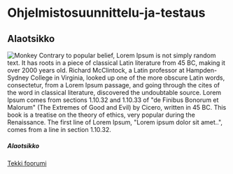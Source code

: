 # Ohjelmistosuunnittelu-ja-testaus

## Alaotsikko
![Monkey](https://s-media-cache-ak0.pinimg.com/736x/6b/c5/37/6bc537a241ffc746acb7d2180d2253d8.jpg)
Contrary to popular belief, Lorem Ipsum is not simply random text. It has roots in a piece of classical Latin literature from 45 BC, making it over 2000 years old. Richard McClintock, a Latin professor at Hampden-Sydney College in Virginia, looked up one of the more obscure Latin words, consectetur, from a Lorem Ipsum passage, and going through the cites of the word in classical literature, discovered the undoubtable source. Lorem Ipsum comes from sections 1.10.32 and 1.10.33 of "de Finibus Bonorum et Malorum" (The Extremes of Good and Evil) by Cicero, written in 45 BC. This book is a treatise on the theory of ethics, very popular during the Renaissance. The first line of Lorem Ipsum, "Lorem ipsum dolor sit amet..", comes from a line in section 1.10.32.

##### Alaotsikko


[Tekki foorumi](http://io-tech.fi)
